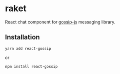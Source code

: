 # raket
React chat component for [gossip-js](https://github.com/harund/gossip-js) messaging library.

## Installation

```
yarn add react-gossip
```

or

```
npm install react-gossip
```
